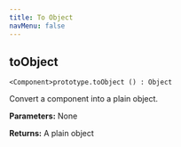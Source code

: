 ```yaml
---
title: To Object
navMenu: false
---
```


## toObject

`<Component>prototype.toObject () : Object`

Convert a component into a plain object.

**Parameters:** None

**Returns:** A plain object

